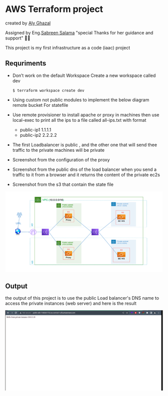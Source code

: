 # AWS Terraform project

created by [Aly Ghazal](https://github.com/Aly-Ghazal)

Assigned by Eng.[Sabreen Salama](https://github.com/sabreensalama) "special Thanks for her guidance and support" 💙🤩

This project is my first infrastructure as a code (iaac) project

## Requriments

- Don’t work on the default Workspace Create a new workspace called dev
  
    ```
    $ terraform workspace create dev
    ```

- Using custom not public modules to implement the below diagram remote bucket For statefile

- Use remote provisioner to install apache or proxy in machines then use local-exec to
    print all the ips to a file called all-ips.txt with format
  - public-ip1 1.1.1.1
  - public-ip2 2.2.2.2

- The first Loadbalancer is public , and the other one that will send thee traffic to the private machines will be private
- Screenshot from the configuration of the proxy
- Screenshot from the public dns of the load balancer when you send a traffic to it from a browser and it returns the content of the private ec2s
- Screenshot from the s3 that contain the state file

![Diagram](./Diagram.png)

## Output

the output of this project is to use the public Load balancer's DNS name to access the private instances (web server) and here is the result

![output1](./output.png)